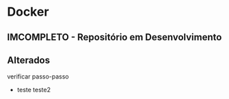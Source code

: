 Docker
=================

## IMCOMPLETO - Repositório em Desenvolvimento

## Alterados

verificar passo-passo
- teste
  teste2
